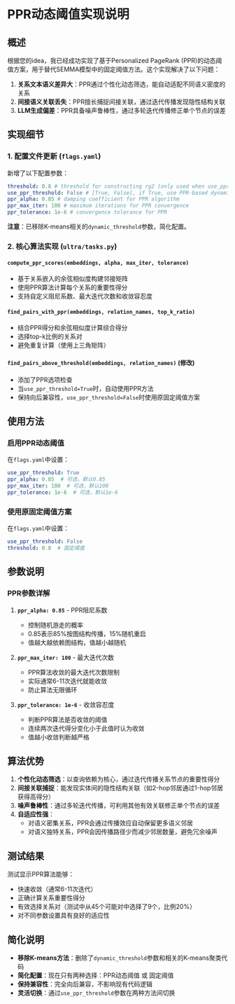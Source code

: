 # PPR动态阈值实现说明

## 概述

根据您的idea，我已经成功实现了基于Personalized PageRank (PPR)的动态阈值方案，用于替代SEMMA模型中的固定阈值方法。这个实现解决了以下问题：

1. **关系文本语义差异大**：PPR通过个性化动态筛选，能自动适配不同语义密度的关系
2. **间接语义关联丢失**：PPR擅长捕捉间接关联，通过迭代传播发现隐性结构关联
3. **LLM生成偏差**：PPR具备噪声鲁棒性，通过多轮迭代传播修正单个节点的误差

## 实现细节

### 1. 配置文件更新 (`flags.yaml`)

新增了以下配置参数：

```yaml
threshold: 0.8 # threshold for constructing rg2 (only used when use_ppr_threshold=False)
use_ppr_threshold: False # [True, False], if True, use PPR-based dynamic threshold instead of fixed threshold
ppr_alpha: 0.85 # damping coefficient for PPR algorithm
ppr_max_iter: 100 # maximum iterations for PPR convergence
ppr_tolerance: 1e-6 # convergence tolerance for PPR
```

**注意**：已移除K-means相关的`dynamic_threshold`参数，简化配置。

### 2. 核心算法实现 (`ultra/tasks.py`)

#### `compute_ppr_scores(embeddings, alpha, max_iter, tolerance)`
- 基于关系嵌入的余弦相似度构建邻接矩阵
- 使用PPR算法计算每个关系的重要性得分
- 支持自定义阻尼系数、最大迭代次数和收敛容忍度

#### `find_pairs_with_ppr(embeddings, relation_names, top_k_ratio)`
- 结合PPR得分和余弦相似度计算综合得分
- 选择top-k比例的关系对
- 避免重复计算（使用上三角矩阵）

#### `find_pairs_above_threshold(embeddings, relation_names)` (修改)
- 添加了PPR选项检查
- 当`use_ppr_threshold=True`时，自动使用PPR方法
- 保持向后兼容性，`use_ppr_threshold=False`时使用原固定阈值方案

## 使用方法

### 启用PPR动态阈值

在`flags.yaml`中设置：
```yaml
use_ppr_threshold: True
ppr_alpha: 0.85  # 可选，默认0.85
ppr_max_iter: 100  # 可选，默认100
ppr_tolerance: 1e-6  # 可选，默认1e-6
```

### 使用原固定阈值方案

在`flags.yaml`中设置：
```yaml
use_ppr_threshold: False
threshold: 0.8  # 固定阈值
```

## 参数说明

### PPR参数详解

1. **`ppr_alpha: 0.85`** - PPR阻尼系数
   - 控制随机游走的概率
   - 0.85表示85%按图结构传播，15%随机重启
   - 值越大越依赖图结构，值越小越随机

2. **`ppr_max_iter: 100`** - 最大迭代次数
   - PPR算法收敛的最大迭代次数限制
   - 实际通常6-11次迭代就能收敛
   - 防止算法无限循环

3. **`ppr_tolerance: 1e-6`** - 收敛容忍度
   - 判断PPR算法是否收敛的阈值
   - 连续两次迭代得分变化小于此值时认为收敛
   - 值越小收敛判断越严格

## 算法优势

1. **个性化动态筛选**：以查询依赖为核心，通过迭代传播关系节点的重要性得分
2. **间接关联捕捉**：能发现实体间的隐性结构关联（如2-hop邻居通过1-hop邻居获得高得分）
3. **噪声鲁棒性**：通过多轮迭代传播，可利用其他有效关联修正单个节点的误差
4. **自适应性强**：
   - 对语义密集关系，PPR会通过传播效应自动保留更多语义邻居
   - 对语义独特关系，PPR会因传播路径少而减少邻居数量，避免冗余噪声

## 测试结果

测试显示PPR算法能够：
- 快速收敛（通常6-11次迭代）
- 正确计算关系重要性得分
- 有效选择关系对（测试中从45个可能对中选择了9个，比例20%）
- 对不同参数设置具有良好的适应性

## 简化说明

- **移除K-means方法**：删除了`dynamic_threshold`参数和相关的K-means聚类代码
- **简化配置**：现在只有两种选择：PPR动态阈值 或 固定阈值
- **保持兼容性**：完全向后兼容，不影响现有代码逻辑
- **灵活切换**：通过`use_ppr_threshold`参数在两种方法间切换
